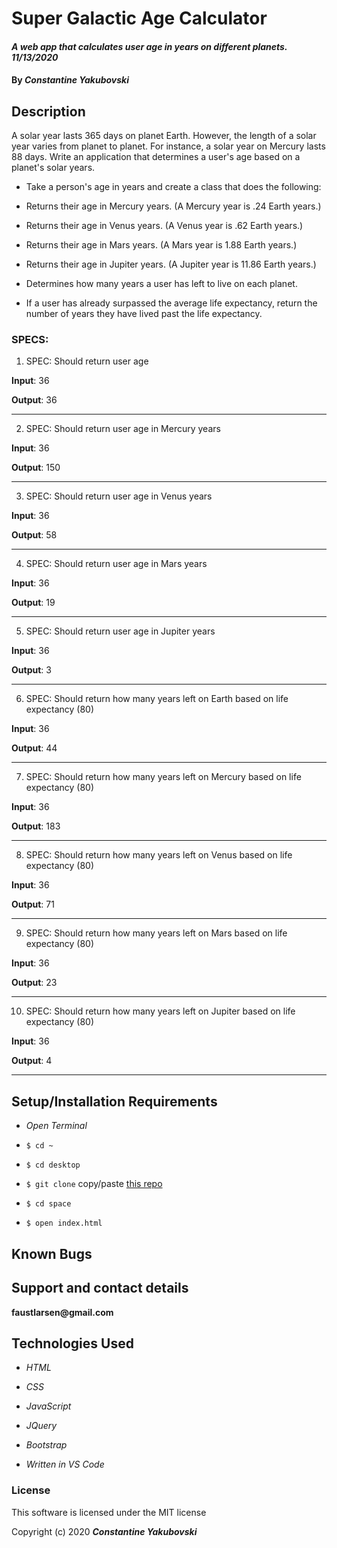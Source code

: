 
# Super Galactic Age Calculator

#### _A web app that calculates user age in years on different planets. 11/13/2020_

#### By _**Constantine Yakubovski**_ 

## Description 

A solar year lasts 365 days on planet Earth. However, the length of a solar year varies from planet to planet. For instance, a solar year on Mercury lasts 88 days. Write an application that determines a user's age based on a planet's solar years.

-  Take a person's age in years and create a class that does the following:

-  Returns their age in Mercury years. (A Mercury year is .24 Earth years.)

-  Returns their age in Venus years. (A Venus year is .62 Earth years.)

-  Returns their age in Mars years. (A Mars year is 1.88 Earth years.)

-  Returns their age in Jupiter years. (A Jupiter year is 11.86 Earth years.)

-  Determines how many years a user has left to live on each planet.

-  If a user has already surpassed the average life expectancy, return the number of years they have lived past the life expectancy.

### SPECS: ###

1. SPEC: Should return user age

**Input**: 36

**Output**: 36
________________________________________________________________________________

2. SPEC: Should return user age in Mercury years

**Input**: 36

**Output**: 150
________________________________________________________________________________

3. SPEC: Should return user age in Venus years

**Input**: 36

**Output**: 58
________________________________________________________________________________

4. SPEC: Should return user age in Mars years

**Input**: 36

**Output**: 19
________________________________________________________________________________

5. SPEC: Should return user age in Jupiter years

**Input**: 36

**Output**: 3
________________________________________________________________________________

6. SPEC: Should return how many years left on Earth based on life expectancy (80)

**Input**: 36

**Output**: 44
________________________________________________________________________________

7. SPEC: Should return how many years left on Mercury based on life expectancy (80)

**Input**: 36

**Output**: 183
________________________________________________________________________________

8. SPEC: Should return how many years left on Venus based on life expectancy (80)

**Input**: 36

**Output**: 71
________________________________________________________________________________

9. SPEC: Should return how many years left on Mars based on life expectancy (80)

**Input**: 36

**Output**: 23
________________________________________________________________________________

10. SPEC: Should return how many years left on Jupiter based on life expectancy (80)

**Input**: 36

**Output**: 4
________________________________________________________________________________



## Setup/Installation Requirements 

-  _Open Terminal_

-  `$ cd ~`

-  `$ cd desktop`

-  `$ git clone` copy/paste [this repo](https://github.com/faustlarsen/space)

-  `$ cd space`

-  `$ open index.html`
 
## Known Bugs

## Support and contact details

__faustlarsen@gmail.com__

## Technologies Used

-  _HTML_

-  _CSS_

-  _JavaScript_

-  _JQuery_

-  _Bootstrap_

-  _Written in VS Code_

### License

This software is licensed under the MIT license

Copyright (c) 2020 **_Constantine Yakubovski_**